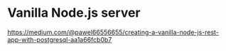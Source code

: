 # Vanilla Node.js server

https://medium.com/@pawel66556655/creating-a-vanilla-node-js-rest-app-with-postgresql-aa1a66fcb0b7
